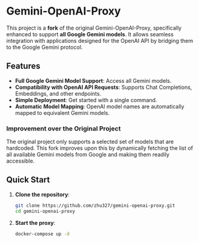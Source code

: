 # Gemini-OpenAI-Proxy

This project is a **fork** of the original Gemini-OpenAI-Proxy, specifically enhanced to support **all Google Gemini models**. It allows seamless integration with applications designed for the OpenAI API by bridging them to the Google Gemini protocol.

## Features

- **Full Google Gemini Model Support**: Access all Gemini models.
- **Compatibility with OpenAI API Requests**: Supports Chat Completions, Embeddings, and other endpoints.
- **Simple Deployment**: Get started with a single command.
- **Automatic Model Mapping**: OpenAI model names are automatically mapped to equivalent Gemini models.

### Improvement over the Original Project
The original project only supports a selected set of models that are hardcoded. This fork improves upon this by dynamically fetching the list of all available Gemini models from Google and making them readily accessible.

## Quick Start

1. **Clone the repository**:
    ```bash
    git clone https://github.com/zhu327/gemini-openai-proxy.git
    cd gemini-openai-proxy
    ```

2. **Start the proxy**:
    ```bash
    docker-compose up -d
    ```